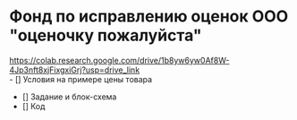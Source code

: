 # Фонд по исправлению оценок ООО "оценочку пожалуйста"
https://colab.research.google.com/drive/1b8yw6yw0Af8W-4Jp3nft8xjFixgxiGrj?usp=drive_link    
    - [] Условия на примере цены товара
        
- [] Задание и блок-схема
- [] Код  
